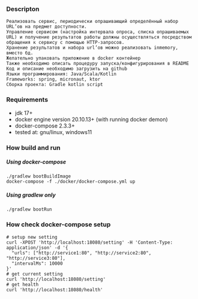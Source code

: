 
### Descripton
```
Реализовать сервис, периодически опрашивающий определённый набор URL’ов на предмет доступности.
Управление сервисом (настройка интервала опроса, списка опрашиваемых URL) и получение результатов работы должны осуществляться посредством обращения к сервису с помощью HTTP-запросов.
Хранение результатов и набора url’ов можно реализовать inmemory, вместо бд.
Желательно упаковать приложение в docker контейнер
Также необходимо описать процедуру запуска/конфигурирования в README
Код и описание необходимо загрузить на github
Языки программирования: Java/Scala/Kotlin
Frameworks: spring, micronaut, ktor
Сборка проекта: Gradle kotlin script
```

### Requirements
 * jdk 17+
 * docker engine version 20.10.13+ (with running docker demon)
 * docker-compose 2.3.3+
 * tested at: gnu/linux, windows11

### How build and run

##### Using docker-compose
```shell
./gradlew bootBuildImage
docker-compose -f ./docker/docker-compose.yml up
```
##### Using gradlew only
```shell
./gradlew bootRun
```

### How check docker-compose setup
```shell
# setup new setting
curl -XPOST 'http://localhost:18080/setting' -H 'Content-Type: application/json' -d '{
  "urls": ["http://service1:80", "http://service2:80", "http://service3:80"],
  "intervalMs": 10000
}'
# get current setting
curl 'http://localhost:18080/setting' 
# get health
curl 'http://localhost:18080/health'
```